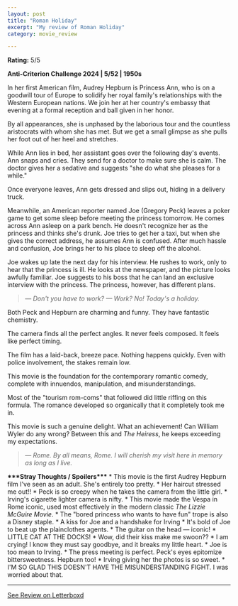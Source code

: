 ```yaml
---
layout: post
title: "Roman Holiday"
excerpt: "My review of Roman Holiday"
category: movie_review

---
```


**Rating:** 5/5

<b><a rel="nofollow">Anti-Criterion Challenge 2024 | 5/52 | 1950s</a></b>

In her first American film, Audrey Hepburn is Princess Ann, who is on a goodwill tour of Europe to solidify her royal family's relationships with the Western European nations. We join her at her country's embassy that evening at a formal reception and ball given in her honor.

By all appearances, she is unphased by the laborious tour and the countless aristocrats with whom she has met. But we get a small glimpse as she pulls her foot out of her heel and stretches.

While Ann lies in bed, her assistant goes over the following day's events. Ann snaps and cries. They send for a doctor to make sure she is calm. The doctor gives her a sedative and suggests "she do what she pleases for a while."

Once everyone leaves, Ann gets dressed and slips out, hiding in a delivery truck.

Meanwhile, an American reporter named Joe (Gregory Peck) leaves a poker game to get some sleep before meeting the princess tomorrow. He comes across Ann asleep on a park bench. He doesn't recognize her as the princess and thinks she's drunk. Joe tries to get her a taxi, but when she gives the correct address, he assumes Ann is confused. After much hassle and confusion, Joe brings her to his place to sleep off the alcohol.

Joe wakes up late the next day for his interview. He rushes to work, only to hear that the princess is ill. He looks at the newspaper, and the picture looks awfully familiar. Joe suggests to his boss that he can land an exclusive interview with the princess. The princess, however, has different plans.

<blockquote><i>— Don't you have to work?
— Work? No! Today's a holiday.</i></blockquote>Both Peck and Hepburn are charming and funny. They have fantastic chemistry.

The camera finds all the perfect angles. It never feels composed. It feels like perfect timing.

The film has a laid-back, breeze pace. Nothing happens quickly. Even with police involvement, the stakes remain low.

This movie is the foundation for the contemporary romantic comedy, complete with innuendos, manipulation, and misunderstandings.

Most of the "tourism rom-coms" that followed did little riffing on this formula. The romance developed so organically that it completely took me in.

This movie is such a genuine delight. What an achievement! Can William Wyler do any wrong? Between this and <i>The Heiress</i>, he keeps exceeding my expectations.

<blockquote><i>— Rome. By all means, Rome. I will cherish my visit here in memory as long as I live.</i></blockquote><b>***Stray Thoughts / Spoilers***</b>
* This movie is the first Audrey Hepburn film I've seen as an adult. She's entirely too pretty.
* Her haircut stressed me out!!
* Peck is so creepy when he takes the camera from the little girl.
* Irving's cigarette lighter camera is nifty.
* This movie made the Vespa in Rome iconic, used most effectively in the modern classic <i>The Lizzie McGuire Movie</i>.
* The "bored princess who wants to have fun" trope is also a Disney staple.
* A kiss for Joe and a handshake for Irving
* It's bold of Joe to beat up the plainclothes agents.
* The guitar on the head — iconic!
* LITTLE CAT AT THE DOCKS!
* Wow, did their kiss make me swoon??
* I am crying! I know they must say goodbye, and it breaks my little heart.
* Joe is too mean to Irving.
* The press meeting is perfect. Peck's eyes epitomize bittersweetness. Hepburn too!
* Irving giving her the photos is so sweet.
* I'M SO GLAD THIS DOESN'T HAVE THE MISUNDERSTANDING FIGHT. I was worried about that.

<hr>

[See Review on Letterboxd](https://boxd.it/5IEerL)
